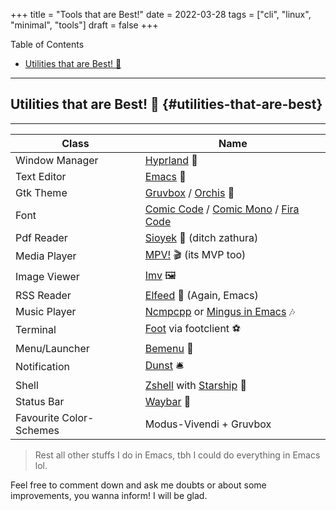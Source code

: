 +++
title = "Tools that are Best!"
date = 2022-03-28
tags = ["cli", "linux", "minimal", "tools"]
draft = false
+++

<div class="ox-hugo-toc toc">

<div class="heading">Table of Contents</div>

- [Utilities that are Best! 🌟](#utilities-that-are-best)

</div>
<!--endtoc-->

---


## Utilities that are Best! 🌟 {#utilities-that-are-best}

---

| Class                   | Name                                                                                                                                                          |
|-------------------------|---------------------------------------------------------------------------------------------------------------------------------------------------------------|
| Window Manager          | [Hyprland](https://hyprland.org/) 🌸                                                                                                                          |
| Text Editor             | [Emacs](https://www.gnu.org/software/emacs/) 💮                                                                                                               |
| Gtk Theme               | [Gruvbox](https://github.com/Fausto-Korpsvart/Gruvbox-GTK-Theme) / [Orchis](https://github.com/vinceliuice/Orchis-theme) 🎨                                   |
| Font                    | [Comic Code](https://tosche.net/fonts/comic-code) / [Comic Mono](https://github.com/dtinth/comic-mono-font) / [Fira Code](https://github.com/tonsky/FiraCode) |
| Pdf Reader              | [Sioyek](https://github.com/ahrm/sioyek) 📔 (ditch zathura)                                                                                                   |
| Media Player            | [MPV!](https://mpv.io) 🎬 (its MVP too)                                                                                                                       |
| Image Viewer            | [Imv](https://sr.ht/~exec64/imv/) 🖼️                                                                                                                           |
| RSS Reader              | [Elfeed](https://github.com/skeeto/elfeed) 📰 (Again, Emacs)                                                                                                  |
| Music Player            | [Ncmpcpp](https://github.com/ncmpcpp/ncmpcpp) or [Mingus in Emacs](https://github.com//mingus) 🎶                                                             |
| Terminal                | [Foot](https://codeberg.org/dnkl/foot) via footclient ⚽                                                                                                      |
| Menu/Launcher           | [Bemenu](https://github.com/Cloudef/bemenu) 🚀                                                                                                                |
| Notification            | [Dunst](https://github.com/dunst/dunst)  🛎️                                                                                                                    |
| Shell                   | [Zshell](https://zsh.org) with [Starship](https://starship.rs) 🔰                                                                                             |
| Status Bar              | [Waybar](https://github.com/Alexays/Waybar)  🍥                                                                                                               |
| Favourite Color-Schemes | Modus-Vivendi + Gruvbox                                                                                                                                       |

> Rest all other stuffs I do in Emacs, tbh I could do everything in Emacs lol.

Feel free to comment down and ask me doubts or about some improvements, you wanna inform! I will be glad.
